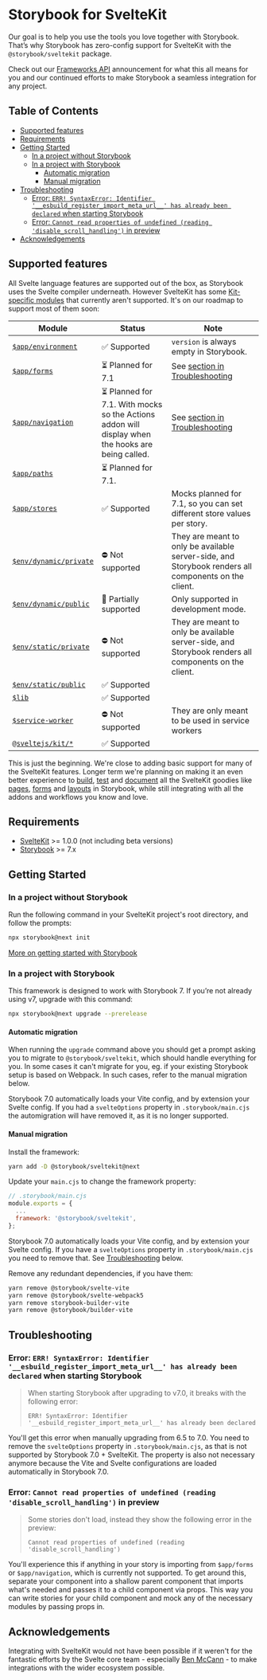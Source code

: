 # Storybook for SvelteKit <!-- omit in toc -->

Our goal is to help you use the tools you love together with Storybook. That’s why Storybook has zero-config support for SvelteKit with the `@storybook/sveltekit` package.

Check out our [Frameworks API](https://storybook.js.org/blog/framework-api/) announcement for what this all means for you and our continued efforts to make Storybook a seamless integration for any project.

## Table of Contents <!-- omit in toc -->

- [Supported features](#supported-features)
- [Requirements](#requirements)
- [Getting Started](#getting-started)
  - [In a project without Storybook](#in-a-project-without-storybook)
  - [In a project with Storybook](#in-a-project-with-storybook)
    - [Automatic migration](#automatic-migration)
    - [Manual migration](#manual-migration)
- [Troubleshooting](#troubleshooting)
  - [Error: `ERR! SyntaxError: Identifier '__esbuild_register_import_meta_url__' has already been declared` when starting Storybook](#error-err-syntaxerror-identifier-__esbuild_register_import_meta_url__-has-already-been-declared-when-starting-storybook)
  - [Error: `Cannot read properties of undefined (reading 'disable_scroll_handling')` in preview](#error-cannot-read-properties-of-undefined-reading-disable_scroll_handling-in-preview)
- [Acknowledgements](#acknowledgements)

## Supported features

All Svelte language features are supported out of the box, as Storybook uses the Svelte compiler underneath.
However SvelteKit has some [Kit-specific modules](https://kit.svelte.dev/docs/modules) that currently aren't supported. It's on our roadmap to support most of them soon:

| **Module**                                                                         | **Status**                                                                                        | **Note**                                                                                                                |
| ---------------------------------------------------------------------------------- | ------------------------------------------------------------------------------------------------- | ----------------------------------------------------------------------------------------------------------------------- |
| [`$app/environment`](https://kit.svelte.dev/docs/modules#$app-environment)         | ✅ Supported                                                                                      | `version` is always empty in Storybook.                                                                                 |
| [`$app/forms`](https://kit.svelte.dev/docs/modules#$app-forms)                     | ⏳ Planned for 7.1                                                                                | See [section in Troubleshooting](#error-cannot-read-properties-of-undefined-reading-disable_scroll_handling-in-preview) |
| [`$app/navigation`](https://kit.svelte.dev/docs/modules#$app-navigation)           | ⏳ Planned for 7.1. With mocks so the Actions addon will display when the hooks are being called. | See [section in Troubleshooting](#error-cannot-read-properties-of-undefined-reading-disable_scroll_handling-in-preview) |
| [`$app/paths`](https://kit.svelte.dev/docs/modules#$app-paths)                     | ⏳ Planned for 7.1.                                                                               |                                                                                                                         |
| [`$app/stores`](https://kit.svelte.dev/docs/modules#$app-stores)                   | ✅ Supported                                                                                      | Mocks planned for 7.1, so you can set different store values per story.                                                 |
| [`$env/dynamic/private`](https://kit.svelte.dev/docs/modules#$env-dynamic-private) | ⛔ Not supported                                                                                  | They are meant to only be available server-side, and Storybook renders all components on the client.                    |
| [`$env/dynamic/public`](https://kit.svelte.dev/docs/modules#$env-dynamic-public)   | 🚧 Partially supported                                                                            | Only supported in development mode.                                                                                     |
| [`$env/static/private`](https://kit.svelte.dev/docs/modules#$env-static-private)   | ⛔ Not supported                                                                                  | They are meant to only be available server-side, and Storybook renders all components on the client.                    |
| [`$env/static/public`](https://kit.svelte.dev/docs/modules#$env-static-public)     | ✅ Supported                                                                                      |                                                                                                                         |
| [`$lib`](https://kit.svelte.dev/docs/modules#$lib)                                 | ✅ Supported                                                                                      |                                                                                                                         |
| [`$service-worker`](https://kit.svelte.dev/docs/modules#$service-worker)           | ⛔ Not supported                                                                                  | They are only meant to be used in service workers                                                                       |
| [`@sveltejs/kit/*`](https://kit.svelte.dev/docs/modules#sveltejs-kit)              | ✅ Supported                                                                                      |                                                                                                                         |

This is just the beginning. We're close to adding basic support for many of the SvelteKit features. Longer term we're planning on making it an even better experience to [build](https://storybook.js.org/docs/7.0/react/writing-stories/introduction), [test](https://storybook.js.org/docs/7.0/react/writing-tests/introduction) and [document](https://storybook.js.org/docs/7.0/react/writing-docs/introduction) all the SvelteKit goodies like [pages](https://kit.svelte.dev/docs/routing), [forms](https://kit.svelte.dev/docs/form-actions) and [layouts](https://kit.svelte.dev/docs/routing#layout) in Storybook, while still integrating with all the addons and workflows you know and love.

## Requirements

- [SvelteKit](https://kit.svelte.dev/) >= 1.0.0 (not including beta versions)
- [Storybook](https://storybook.js.org/) >= 7.x

## Getting Started

### In a project without Storybook

Run the following command in your SvelteKit project's root directory, and follow the prompts:

```bash
npx storybook@next init
```

[More on getting started with Storybook](https://storybook.js.org/docs/7.0/svelte/get-started/install)

### In a project with Storybook

This framework is designed to work with Storybook 7. If you’re not already using v7, upgrade with this command:

```bash
npx storybook@next upgrade --prerelease
```

#### Automatic migration

When running the `upgrade` command above you should get a prompt asking you to migrate to `@storybook/sveltekit`, which should handle everything for you. In some cases it can't migrate for you, eg. if your existing Storybook setup is based on Webpack. In such cases, refer to the manual migration below.

Storybook 7.0 automatically loads your Vite config, and by extension your Svelte config. If you had a `svelteOptions` property in `.storybook/main.cjs` the automigration will have removed it, as it is no longer supported.

#### Manual migration

Install the framework:

```bash
yarn add -D @storybook/sveltekit@next
```

Update your `main.cjs` to change the framework property:

```js
// .storybook/main.cjs
module.exports = {
  ...
  framework: '@storybook/sveltekit',
};
```

Storybook 7.0 automatically loads your Vite config, and by extension your Svelte config. If you have a `svelteOptions` property in `.storybook/main.cjs` you need to remove that. See [Troubleshooting](#error-about-__esbuild_register_import_meta_url__-when-starting-storybook) below.

Remove any redundant dependencies, if you have them:

```bash
yarn remove @storybook/svelte-vite
yarn remove @storybook/svelte-webpack5
yarn remove storybook-builder-vite
yarn remove @storybook/builder-vite
```

## Troubleshooting

### Error: `ERR! SyntaxError: Identifier '__esbuild_register_import_meta_url__' has already been declared` when starting Storybook

> When starting Storybook after upgrading to v7.0, it breaks with the following error:
>
> ```
> ERR! SyntaxError: Identifier '__esbuild_register_import_meta_url__' has already been declared
> ```

You'll get this error when manually upgrading from 6.5 to 7.0. You need to remove the `svelteOptions` property in `.storybook/main.cjs`, as that is not supported by Storybook 7.0 + SvelteKit. The property is also not necessary anymore because the Vite and Svelte configurations are loaded automatically in Storybook 7.0.

### Error: `Cannot read properties of undefined (reading 'disable_scroll_handling')` in preview

> Some stories don't load, instead they show the following error in the preview:
>
> ```
> Cannot read properties of undefined (reading 'disable_scroll_handling')
> ```

You'll experience this if anything in your story is importing from `$app/forms` or `$app/navigation`, which is currently not supported. To get around this, separate your component into a shallow parent component that imports what's needed and passes it to a child component via props. This way you can write stories for your child component and mock any of the necessary modules by passing props in.

## Acknowledgements

Integrating with SvelteKit would not have been possible if it weren't for the fantastic efforts by the Svelte core team - especially [Ben McCann](https://twitter.com/benjaminmccann) - to make integrations with the wider ecosystem possible.
